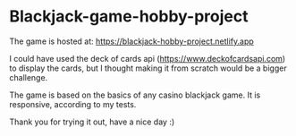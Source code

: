 # Blackjack-game-hobby-project
The game is hosted at: https://blackjack-hobby-project.netlify.app

I could have used the deck of cards api (https://www.deckofcardsapi.com) to display the cards, but I thought making it from scratch would be a bigger challenge. 

The game is based on the basics of any casino blackjack game.
It is responsive, according to my tests.

Thank you for trying it out, have a nice day :)
